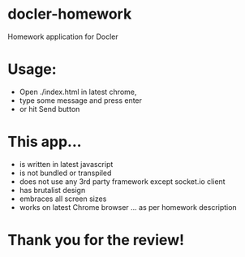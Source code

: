 # docler-homework
Homework application for Docler

# Usage:
- Open ./index.html in latest chrome, 
- type some message and press enter
- or hit Send button

# This app...
- is written in latest javascript
- is not bundled or transpiled
- does not use any 3rd party framework except socket.io client
- has brutalist design
- embraces all screen sizes
- works on latest Chrome browser
... as per homework description

# Thank you for the review!
